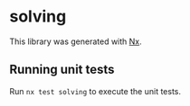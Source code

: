 # solving

This library was generated with [Nx](https://nx.dev).

## Running unit tests

Run `nx test solving` to execute the unit tests.
